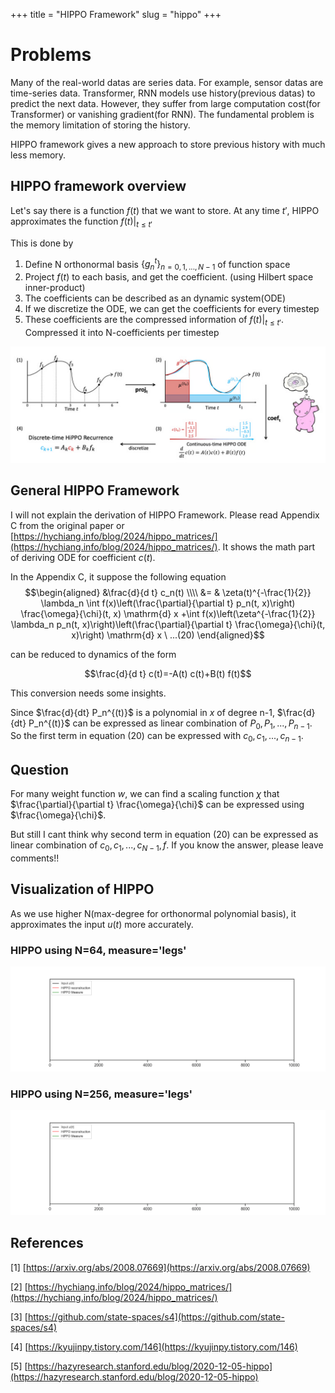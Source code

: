 +++
title = "HIPPO Framework"
slug = "hippo"
+++

# Problems

Many of the real-world datas are series data.
For example, sensor datas are time-series data.
Transformer, RNN models use history(previous datas) to predict the next data. However, they suffer from large computation cost(for Transformer) or vanishing gradient(for RNN). The fundamental problem is the memory limitation of storing the history.

HIPPO framework gives a new approach to store previous history with much less memory.

## HIPPO framework overview

Let's say there is a function $f(t)$ that we want to store. At any time $t'$, HIPPO approximates the function $f(t)|_{t \le t'}$

This is done by

1. Define N orthonormal basis $\{ g_n^t \}_{n=0, 1, ..., N-1}$ of function space
2. Project $f(t)$ to each basis, and get the coefficient. (using Hilbert space inner-product)
3. The coefficients can be described as an dynamic system(ODE)
4. If we discretize the ODE, we can get the coefficients for every timestep
5. These coefficients are the compressed information of $f(t)|_{t \le t'}$. Compressed it into N-coefficients per timestep

<img src="hippo-overview.png" alt="hippo overview">

## General HIPPO Framework

I will not explain the derivation of HIPPO Framework. Please read Appendix C from the original paper or [https://hychiang.info/blog/2024/hippo_matrices/](https://hychiang.info/blog/2024/hippo_matrices/). It shows the math part of deriving ODE for coefficient $c(t)$.

In the Appendix C, it suppose the following equation
$$\begin{aligned}
&\frac{d}{d t} c_n(t) \\\\
&= & \zeta(t)^{-\frac{1}{2}} \lambda_n \int f(x)\left(\frac{\partial}{\partial t} p_n(t, x)\right) \frac{\omega}{\chi}(t, x) \mathrm{d} x +\int f(x)\left(\zeta^{-\frac{1}{2}} \lambda_n p_n(t, x)\right)\left(\frac{\partial}{\partial t} \frac{\omega}{\chi}(t, x)\right) \mathrm{d} x
 \ ...(20) \end{aligned}$$

can be reduced to dynamics of the form

$$\frac{d}{d t} c(t)=-A(t) c(t)+B(t) f(t)$$

This conversion needs some insights.

Since $\frac{d}{dt} P_n^{(t)}$ is a polynomial in $x$ of degree n-1, $\frac{d}{dt} P_n^{(t)}$ can be expressed as linear combination of $P_0, P_1, ..., P_{n-1}$. So the first term in equation (20) can be expressed with $c_0, c_1, ..., c_{n-1}$.

## Question

For many weight function $w$, we can find a scaling function $\chi$ that $\frac{\partial}{\partial t} \frac{\omega}{\chi}$ can be expressed using $\frac{\omega}{\chi}$.

But still I cant think why second term in equation (20) can be expressed as linear combination of $c_0, c_1, ..., c_{N-1}, f$.
If you know the answer, please leave comments!!

## Visualization of HIPPO

As we use higher N(max-degree for orthonormal polynomial basis), it approximates the input $u(t)$ more accurately.

### HIPPO using N=64, measure='legs'

<img src="hippo_framework_legs_N_64.gif" alt="hippo_framework_legs_N_64">

### HIPPO using N=256, measure='legs'

<img src="hippo_framework_legs_N_256.gif" alt="hippo_framework_legs_N_256">

## References

[1] [https://arxiv.org/abs/2008.07669](https://arxiv.org/abs/2008.07669)

[2] [https://hychiang.info/blog/2024/hippo_matrices/](https://hychiang.info/blog/2024/hippo_matrices/)

[3] [https://github.com/state-spaces/s4](https://github.com/state-spaces/s4)

[4] [https://kyujinpy.tistory.com/146](https://kyujinpy.tistory.com/146)

[5] [https://hazyresearch.stanford.edu/blog/2020-12-05-hippo](https://hazyresearch.stanford.edu/blog/2020-12-05-hippo)
